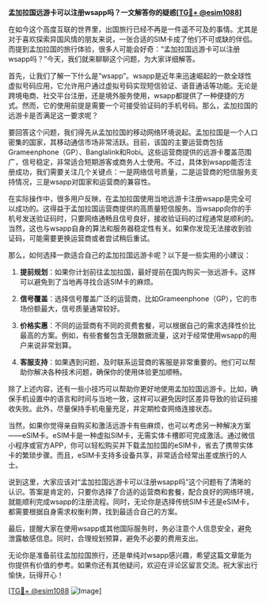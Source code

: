**孟加拉国远游卡可以注册wsapp吗？一文解答你的疑惑[[TG💪+ @esim1088](https://t.me/s/esim1088)]**

在如今这个高度互联的世界里，出国旅行已经不再是一件遥不可及的事情。尤其是对于喜欢探索异国风情的朋友来说，一张合适的SIM卡成了他们不可或缺的伴侣。而提到孟加拉国的旅行体验，很多人可能会好奇：“孟加拉国远游卡可以注册wsapp吗？”今天，我们就来聊聊这个问题，为大家详细解答。

首先，让我们了解一下什么是“wsapp”。wsapp是近年来迅速崛起的一款全球性虚拟号码应用，它允许用户通过虚拟号码实现短信验证、语音通话等功能。无论是跨境电商、社交平台注册，还是境外服务使用，wsapp都提供了一种便捷的方式。然而，它的使用前提是需要一个可接受验证码的手机号码。那么，孟加拉国的远游卡是否满足这一要求呢？

要回答这个问题，我们得先从孟加拉国的移动网络环境说起。孟加拉国是一个人口密集的国家，其移动通信市场非常活跃。目前，该国的主要运营商包括Grameenphone（GP）、Banglalink和Robi。这些运营商提供的远游卡覆盖范围广，信号稳定，非常适合短期游客或商务人士使用。不过，具体到wsapp能否注册成功，我们需要关注几个关键点：一是网络信号质量，二是运营商的短信服务支持情况，三是wsapp对国家和运营商的兼容性。

在实际操作中，很多用户反映，在孟加拉国使用当地远游卡注册wsapp是完全可以成功的。这得益于孟加拉国运营商提供的高质量短信服务。当wsapp向你的手机号发送验证码时，只要网络通畅且信号良好，接收验证码的过程通常是顺利的。当然，这也与wsapp自身的算法和服务器稳定性有关。如果你发现无法接收到验证码，可能需要更换运营商或者尝试稍后重试。

那么，如何选择一款适合自己的孟加拉国远游卡呢？以下是一些实用的小建议：

1. **提前规划**：如果你计划前往孟加拉国，最好提前在国内购买一张远游卡。这样可以避免到了当地再寻找合适SIM卡的麻烦。
   
2. **信号覆盖**：选择信号覆盖广泛的运营商，比如Grameenphone（GP），它的市场份额最大，信号质量通常较好。
   
3. **价格实惠**：不同的运营商有不同的资费套餐，可以根据自己的需求选择性价比最高的方案。例如，有些套餐包含无限数据流量，这对于经常使用wsapp的用户来说非常划算。
   
4. **客服支持**：如果遇到问题，及时联系运营商的客服是非常重要的。他们可以帮助你解决各种技术问题，确保你的使用体验更加顺畅。

除了上述内容，还有一些小技巧可以帮助你更好地使用孟加拉国远游卡。比如，确保手机设置中的语言和时间与当地一致，这样可以避免因时区差异导致的验证码接收失败。此外，尽量保持手机电量充足，并定期检查网络连接状态。

当然，如果你觉得亲自购买和激活远游卡有些麻烦，也可以考虑另一种解决方案——eSIM卡。eSIM卡是一种虚拟SIM卡，无需实体卡槽即可完成激活。通过微信小程序或官方APP，你可以轻松购买并下载孟加拉国的eSIM卡，省去了携带实体卡的繁琐步骤。而且，eSIM卡支持多设备共享，非常适合经常出差或旅行的人士。

说到这里，大家应该对“孟加拉国远游卡可以注册wsapp吗”这个问题有了清晰的认识。答案是肯定的，只要你选择了合适的运营商和套餐，配合良好的网络环境，就能顺利完成wsapp的注册流程。同时，无论你是选择传统SIM卡还是eSIM卡，都需要根据自身需求权衡利弊，找到最适合自己的方案。

最后，提醒大家在使用wsapp或其他国际服务时，务必注意个人信息安全，避免泄露敏感信息。同时，合理规划预算，避免不必要的费用支出。

无论你是准备前往孟加拉国旅行，还是单纯对wsapp感兴趣，希望这篇文章能为你提供有价值的参考。如果你还有其他疑问，欢迎在评论区留言交流。祝大家出行愉快，玩得开心！

[[TG💪+ @esim1088](https://t.me/s/esim1088) ![Image](https://i.postimg.cc/4NQfJmqS/Snipaste-2025-05-13-00-14-12.png)]